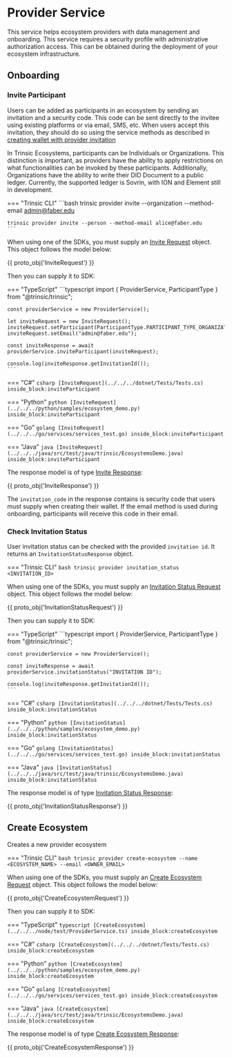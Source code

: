 # Provider Service

This service helps ecosystem providers with data management and onboarding. This service requires a security profile with administrative authorization access. This can be obtained during the deployment of your ecosystem infrastructure.

## Onboarding

### Invite Participant

Users can be added as participants in an ecosystem by sending an invitation and a security code. This code can be sent directly to the invitee using existing platforms or via email, SMS, etc.
When users accept this invitation, they should do so using the service methods as described in [creating wallet with provider invitation](/reference/services/wallet-service/#create-wallet-with-provider-invitation)

In Trinsic Ecosystems, participants can be Individuals or Organizations. This distinction is important, as providers have the ability to apply restrictions on what functionalities can be invoked by these participants. Additionally, Organizations have the ability to write their DID Document to a public ledger. Currently, the supported ledger is Sovrin, with ION and Element still in development.

=== "Trinsic CLI"
    ```bash
    trinsic provider invite --organization --method-email admin@faber.edu

    trinsic provider invite --person --method-email alice@faber.edu
    ```

When using one of the SDKs, you must supply an [Invite Request](../proto/index.md#inviterequest) object. This object follows the model below:

{{ proto_obj('InviteRequest') }}

Then you can supply it to SDK:

=== "TypeScript"
    ```typescript
    import { ProviderService, ParticipantType } from "@trinsic/trinsic";

    const providerService = new ProviderService();

    let inviteRequest = new InviteRequest();
    inviteRequest.setParticipant(ParticipantType.PARTICIPANT_TYPE_ORGANIZATION);
    inviteRequest.setEmail("admin@faber.edu");

    const inviteResponse = await providerService.inviteParticipant(inviteRequest);

    console.log(inviteResponse.getInvitationId());
    ```

=== "C#"
    <!--codeinclude-->
    ```csharp
    [InviteRequest](../../../dotnet/Tests/Tests.cs) inside_block:inviteParticipant
    ```
    <!--/codeinclude-->

=== "Python"
    <!--codeinclude-->
    ```python
    [InviteRequest](../../../python/samples/ecosystem_demo.py) inside_block:inviteParticipant
    ```
    <!--/codeinclude-->

=== "Go"
    <!--codeinclude-->
    ```golang
    [InviteRequest](../../../go/services/services_test.go) inside_block:inviteParticipant
    ```
    <!--/codeinclude-->

=== "Java"
    <!--codeinclude-->
    ```java
    [InviteRequest](../../../java/src/test/java/trinsic/EcosystemsDemo.java) inside_block:inviteParticipant
    ```
    <!--/codeinclude-->

The response model is of type [Invite Response](../proto/index.md#inviteresponse):

{{ proto_obj('InviteResponse') }}

The `invitation_code` in the response contains is security code that users must supply when creating their wallet. If the email method is used during onboarding, participants will receive this code in their email.

### Check Invitation Status

User invitation status can be checked with the provided `invitation id`. It returns an `InvitationStatusResponse` object.

=== "Trinsic CLI"
    ```bash
    trinsic provider invitation_status <INVITATION_ID>
    ```

When using one of the SDKs, you must supply an [Invitation Status Request](../proto/index.md#invitationstatusrequest) object. This object follows the model below:

{{ proto_obj('InvitationStatusRequest') }}

Then you can supply it to SDK:

=== "TypeScript"
    ```typescript
    import { ProviderService, ParticipantType } from "@trinsic/trinsic";

    const providerService = new ProviderService();

    const inviteResponse = await providerService.invitationStatus("INVITATION ID");

    console.log(inviteResponse.getInvitationId());
    ```

=== "C#"
    <!--codeinclude-->
    ```csharp
    [InvitationStatus](../../../dotnet/Tests/Tests.cs) inside_block:invitationStatus
    ```
    <!--/codeinclude-->

=== "Python"
    <!--codeinclude-->
    ```python
    [InvitationStatus](../../../python/samples/ecosystem_demo.py) inside_block:invitationStatus
    ```
    <!--/codeinclude-->

=== "Go"
    <!--codeinclude-->
    ```golang
    [InvitationStatus](../../../go/services/services_test.go) inside_block:invitationStatus
    ```
    <!--/codeinclude-->

=== "Java"
    <!--codeinclude-->
    ```java
    [InvitationStatus](../../../java/src/test/java/trinsic/EcosystemsDemo.java) inside_block:invitationStatus
    ```
    <!--/codeinclude-->

The response model is of type [Invitation Status Response](../proto/index.md#invitationstatusresponse):

{{ proto_obj('InvitationStatusResponse') }}

## Create Ecosystem

Creates a new provider ecosystem

=== "Trinsic CLI"
    ```bash
    trinsic provider create-ecosystem --name <ECOSYSTEM_NAME> --email <OWNER_EMAIL>
    ```

When using one of the SDKs, you must supply an [Create Ecosystem Request](../proto/index.md#createecosystemrequest) object. This object follows the model below:

{{ proto_obj('CreateEcosystemRequest') }}

Then you can supply it to SDK:

=== "TypeScript"
    <!--codeinclude-->
    ```typescript
    [CreateEcosystem](../../../node/test/ProviderService.ts) inside_block:createEcosystem
    ```
    <!--/codeinclude-->

=== "C#"
    <!--codeinclude-->
    ```csharp
    [CreateEcosystem](../../../dotnet/Tests/Tests.cs) inside_block:createEcosystem
    ```
    <!--/codeinclude-->

=== "Python"
    <!--codeinclude-->
    ```python
    [CreateEcosystem](../../../python/samples/ecosystem_demo.py) inside_block:createEcosystem
    ```
    <!--/codeinclude-->

=== "Go"
    <!--codeinclude-->
    ```golang
    [CreateEcosystem](../../../go/services/services_test.go) inside_block:createEcosystem
    ```
    <!--/codeinclude-->

=== "Java"
    <!--codeinclude-->
    ```java
    [CreateEcosystem](../../../java/src/test/java/trinsic/EcosystemsDemo.java) inside_block:createEcosystem
    ```
    <!--/codeinclude-->

The response model is of type [Create Ecosystem Response](../proto/index.md#createecosystemresponse):

{{ proto_obj('CreateEcosystemResponse') }}

<!-- 
// This call is not yet implemented
## List Ecosystems

Lists all available ecosystem for the current authentication context.

When using one of the SDKs, you must supply an [List Ecosystem Request](../proto/index.md#listecosystemrequest) object. This object follows the model below:

{{ proto_obj('ListEcosystemRequest') }}

The response model is of type [List Ecosystem Response](../proto/index.md#listecosystemresponse):

{{ proto_obj('ListEcosystemResponse') }} 
-->
